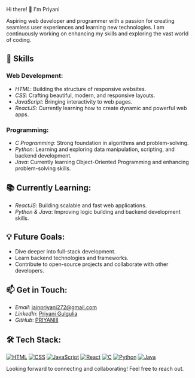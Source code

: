 Hi there! 👋 I'm Priyani

Aspiring web developer and programmer with a passion for creating seamless user experiences and learning new technologies. I am continuously working on enhancing my skills and exploring the vast world of coding.

## 🚀 Skills

### Web Development:
- *HTML*: Building the structure of responsive websites.
- *CSS*: Crafting beautiful, modern, and responsive layouts.
- *JavaScript*: Bringing interactivity to web pages.
- *ReactJS*: Currently learning how to create dynamic and powerful web apps.

### Programming:
- *C Programming*: Strong foundation in algorithms and problem-solving.
- *Python*: Learning and exploring data manipulation, scripting, and backend development.
- *Java*: Currently learning Object-Oriented Programming and enhancing problem-solving skills.

## 📚 Currently Learning:
- *ReactJS*: Building scalable and fast web applications.
- *Python & Java*: Improving logic building and backend development skills.

## 💡 Future Goals:
- Dive deeper into full-stack development.
- Learn backend technologies and frameworks.
- Contribute to open-source projects and collaborate with other developers.

## 📫 Get in Touch:
- *Email*: [jainpriyani272@gmail.com](mailto:jainpriyani272@gmail.com)
- *LinkedIn*: [Priyani Gulgulia](https://www.linkedin.com/in/priyani-gulgulia-58539b219)
- *GitHub*: [PRIYANIII](https://github.com/PRIYANIII)

## 🛠 Tech Stack:
[![HTML](https://img.shields.io/badge/HTML-239120?style=for-the-badge&logo=html5&logoColor=white)](https://developer.mozilla.org/en-US/docs/Web/HTML)
[![CSS](https://img.shields.io/badge/CSS-1572B6?style=for-the-badge&logo=css3&logoColor=white)](https://developer.mozilla.org/en-US/docs/Web/CSS)
[![JavaScript](https://img.shields.io/badge/JavaScript-F7DF1E?style=for-the-badge&logo=javascript&logoColor=black)](https://developer.mozilla.org/en-US/docs/Web/JavaScript)
[![React](https://img.shields.io/badge/React-20232A?style=for-the-badge&logo=react&logoColor=61DAFB)](https://reactjs.org/)
[![C](https://img.shields.io/badge/C-00599C?style=for-the-badge&logo=c&logoColor=white)](https://en.wikipedia.org/wiki/C_(programming_language))
[![Python](https://img.shields.io/badge/Python-3776AB?style=for-the-badge&logo=python&logoColor=white)](https://www.python.org/)
[![Java](https://img.shields.io/badge/Java-007396?style=for-the-badge&logo=java&logoColor=white)](https://www.java.com/)

Looking forward to connecting and collaborating! Feel free to reach out.
